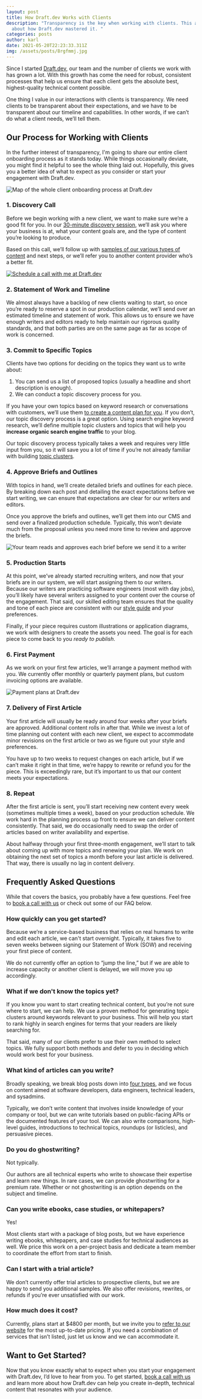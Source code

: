 ```yaml
---
layout: post
title: How Draft.dev Works with Clients
description: "Transparency is the key when working with clients. This article is
  about how Draft.dev mastered it. "
categories: posts
author: karl
date: 2021-05-20T22:23:33.311Z
img: /assets/posts/8rgfmmj.jpg
---
```

Since I started [Draft.dev](http://draft.dev/), our team and the number of clients we work with has grown a lot. With this growth has come the need for robust, consistent processes that help us ensure that each client gets the absolute best, highest-quality technical content possible.

One thing I value in our interactions with clients is transparency. We need clients to be transparent about their expectations, and we have to be transparent about our timeline and capabilities. In other words, if we can’t do what a client needs, we’ll tell them.

## Our Process for Working with Clients
In the further interest of transparency, I'm going to share our entire client onboarding process as it stands today. While things occasionally deviate, you might find it helpful to see the whole thing laid out. Hopefully, this gives you a better idea of what to expect as you consider or start your engagement with Draft.dev.

![Map of the whole client onboarding process at Draft.dev](https://i.imgur.com/U6C9SCM.png)

### 1. Discovery Call

Before we begin working with a new client, we want to make sure we’re a good fit for you. In our [30-minute discovery session](https://draft.dev/call), we’ll ask you where your business is at, what your content goals are, and the type of content you’re looking to produce.

Based on this call, we’ll follow up with [samples of our various types of content](https://draft.dev/content-types) and next steps, or we’ll refer you to another content provider who’s a better fit.

[![Schedule a call with me at Draft.dev](https://i.imgur.com/hXAlmgs.png)](https://draft.dev/call)

### 2. Statement of Work and Timeline
We almost always have a backlog of new clients waiting to start, so once you’re ready to reserve a spot in our production calendar, we’ll send over an estimated timeline and statement of work. This allows us to ensure we have enough writers and editors ready to help maintain our rigorous quality standards, and that both parties are on the same page as far as scope of work is concerned.

### 3. Commit to Specific Topics
Clients have two options for deciding on the topics they want us to write about:

1. You can send us a list of proposed topics (usually a headline and short description is enough).
2. We can conduct a topic discovery process for you.

If you have your own topics based on keyword research or conversations with customers, we’ll use them [to create a content plan for you](https://draft.dev/learn/posts/content-plan). If you don’t, our topic discovery process is a great option. Using search engine keyword research, we’ll define multiple topic clusters and topics that will help you **increase organic search engine traffic** to your blog.

Our topic discovery process typically takes a week and requires very little input from you, so it will save you a lot of time if you’re not already familiar with building [topic clusters](https://blog.hubspot.com/marketing/topic-clusters-seo).

### 4. Approve Briefs and Outlines
With topics in hand, we’ll create detailed briefs and outlines for each piece. By breaking down each post and detailing the exact expectations before we start writing, we can ensure that expectations are clear for our writers and editors.

Once you approve the briefs and outlines, we’ll get them into our CMS and send over a finalized production schedule. Typically, this won’t deviate much from the proposal unless you need more time to review and approve the briefs.

![Your team reads and approves each brief before we send it to a writer](https://i.imgur.com/LWAdWIq.jpg)

### 5. Production Starts
At this point, we’ve already started recruiting writers, and now that your briefs are in our system, we will start assigning them to our writers. Because our writers are practicing software engineers (most with day jobs), you’ll likely have several writers assigned to your content over the course of the engagement. That said, our skilled editing team ensures that the quality and tone of each piece are consistent with our [style guide](https://draft.dev/learn/posts/styleguide) and your preferences.

Finally, if your piece requires custom illustrations or application diagrams, we work with designers to create the assets you need. The goal is for each piece to come back to you _ready to publish_.

### 6. First Payment
As we work on your first few articles, we’ll arrange a payment method with you. We currently offer monthly or quarterly payment plans, but custom invoicing options are available.

![Payment plans at Draft.dev](https://draft.dev/learn/assets/posts/pennies-20.png)

### 7. Delivery of First Article

Your first article will usually be ready around four weeks after your briefs are approved. Additional content rolls in after that. While we invest a lot of time planning out content with each new client, we expect to accommodate minor revisions on the first article or two as we figure out your style and preferences.

You have up to two weeks to request changes on each article, but if we can’t make it right in that time, we’re happy to rewrite or refund you for the piece. This is exceedingly rare, but it’s important to us that our content meets your expectations.

### 8. Repeat
After the first article is sent, you’ll start receiving new content every week (sometimes multiple times a week), based on your production schedule. We work hard in the planning process up front to ensure we can deliver content consistently. That said, we do occasionally need to swap the order of articles based on writer availability and expertise.

About halfway through your first three-month engagement, we’ll start to talk about coming up with more topics and renewing your plan. We work on obtaining the next set of topics a month before your last article is delivered. That way, there is usually no lag in content delivery.

## Frequently Asked Questions
While that covers the basics, you probably have a few questions. Feel free to [book a call with us](https://draft.dev/call) or check out some of our FAQ below.

### How quickly can you get started?
Because we’re a service-based business that relies on real humans to write and edit each article, we can't start overnight. Typically, it takes five to seven weeks between signing our Statement of Work (SOW) and receiving your first piece of content.

We do not currently offer an option to “jump the line,” but if we are able to increase capacity or another client is delayed, we will move you up accordingly.

### What if we don't know the topics yet?
If you know you want to start creating technical content, but you’re not sure where to start, we can help. We use a proven method for generating topic clusters around keywords relevant to your business. This will help you start to rank highly in search engines for terms that your readers are likely searching for.

That said, many of our clients prefer to use their own method to select topics. We fully support both methods and defer to you in deciding which would work best for your business.

### What kind of articles can you write?
Broadly speaking, we break blog posts down into [four types](https://draft.dev/content-types), and we focus on content aimed at software developers, data engineers, technical leaders, and sysadmins.

Typically, we don’t write content that involves inside knowledge of your company or tool, but we can write tutorials based on public-facing APIs or the documented features of your tool. We can also write comparisons, high-level guides, introductions to technical topics, roundups (or listicles), and persuasive pieces.

### Do you do ghostwriting?
Not typically.

Our authors are all technical experts who write to showcase their expertise and learn new things. In rare cases, we can provide ghostwriting for a premium rate. Whether or not ghostwriting is an option depends on the subject and timeline.

### Can you write ebooks, case studies, or whitepapers?
Yes!

Most clients start with a package of blog posts, but we have experience writing ebooks, whitepapers, and case studies for technical audiences as well. We price this work on a per-project basis and dedicate a team member to coordinate the effort from start to finish.

### Can I start with a trial article?
We don’t currently offer trial articles to prospective clients, but we are happy to send you additional samples. We also offer revisions, rewrites, or refunds if you’re ever unsatisfied with our work.

### How much does it cost?
Currently, plans start at $4800 per month, but we invite you to [refer to our website](https://draft.dev/#pricing) for the most up-to-date pricing. If you need a combination of services that isn’t listed, just let us know and we can accommodate it.

## Want to Get Started?
Now that you know exactly what to expect when you start your engagement with Draft.dev, I’d love to hear from you. To get started, [book a call with us](https://draft.dev/call) and learn more about how Draft.dev can help you create in-depth, technical content that resonates with your audience.
